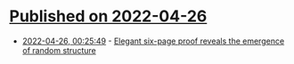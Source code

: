 # [Published on 2022-04-26](index.md)

* [2022-04-26, 00:25:49](https://news.ycombinator.com/item?id=31162576) - [Elegant six-page proof reveals the emergence of random structure](https://www.quantamagazine.org/elegant-six-page-proof-reveals-the-emergence-of-random-structure-20220425/)

